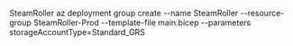 SteamRoller
az deployment group create --name SteamRoller --resource-group SteamRoller-Prod --template-file main.bicep 
  --parameters storageAccountType=Standard_GRS

